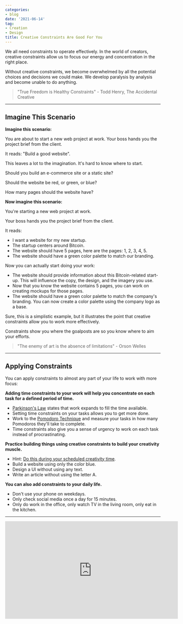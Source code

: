```yaml
---
categories:
- blog
date: '2021-06-14'
tag:
- Creation
- Design
title: Creative Constraints Are Good For You
---
```


We all need constraints to operate effectively. In the world of creators, creative constraints allow us to focus our energy and concentration in the right place.

Without creative constraints, we become overwhelmed by all the potential choices and decisions we could make. We develop paralysis by analysis and become unable to do anything. 

> "True Freedom is Healthy Constraints" - Todd Henry, The Accidental Creative

---

## Imagine This Scenario

**Imagine this scenario:** 

You are about to start a new web project at work. Your boss hands you the project brief from the client. 

It reads: "Build a good website".

This leaves a lot to the imagination. It's hard to know where to start. 

Should you build an e-commerce site or a static site? 

Should the website be red, or green, or blue? 

How many pages should the website have?

**Now imagine this scenario:** 

You're starting a new web project at work. 

Your boss hands you the project brief from the client. 

It reads:

- I want a website for my new startup.
- The startup centers around Bitcoin.
- The website should have 5 pages, here are the pages: 1, 2, 3, 4, 5.
- The website should have a green color palette to match our branding.

Now you can actually start doing your work:

- The website should provide information about this Bitcoin-related start-up. This will influence the copy, the design, and the imagery you use.
- Now that you know the website contains 5 pages, you can work on creating mockups for those pages.
- The website should have a green color palette to match the company's branding. You can now create a color palette using the company logo as a base.

Sure, this is a simplistic example, but it illustrates the point that creative constraints allow you to work more effectively. 

Constraints show you where the goalposts are so you know where to aim your efforts.

> "The enemy of art is the absence of limitations" - Orson Welles

---

## Applying Constraints

You can apply constraints to almost any part of your life to work with more focus:

**Adding time constraints to your work will help you concentrate on each task for a defined period of time.** 

- [Parkinson's Law](https://www.lifehack.org/articles/featured/how-to-use-parkinsons-law-to-your-advantage.html) states that work expands to fill the time available. 
- Setting time constraints on your tasks allows you to get more done. 
- Work to the [Pomodoro Technique](https://todoist.com/productivity-methods/pomodoro-technique) and measure your tasks in how many Pomodoros they'll take to complete.
- Time constraints also give you a sense of urgency to work on each task instead of procrastinating.

**Practice building things using creative constraints to build your creativity muscle.** 

- Hint: [Do this during your scheduled creativity time](/schedule-time-for-creativity).
- Build a website using only the color blue. 
- Design a UI without using any text. 
- Write an article without using the letter A. 

**You can also add constraints to your daily life.**

- Don't use your phone on weekdays. 
- Only check social media once a day for 15 minutes. 
- Only do work in the office, only watch TV in the living room, only eat in the kitchen.

---

<div class="youtube-video-container"><iframe width="560" height="315" src="https://www.youtube.com/embed/v5FL9VTBZzQ" frameborder="0" allow="accelerometer; autoplay; clipboard-write; encrypted-media; gyroscope; picture-in-picture" allowfullscreen></iframe></div>